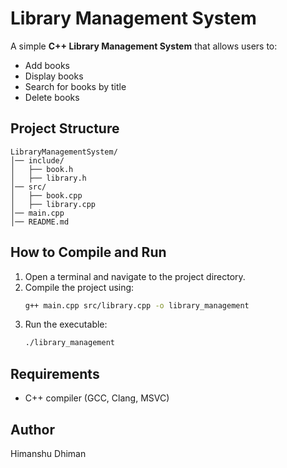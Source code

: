 # Library Management System

A simple **C++ Library Management System** that allows users to:

- Add books
- Display books
- Search for books by title
- Delete books

## Project Structure
```
LibraryManagementSystem/
│── include/
│   ├── book.h
│   ├── library.h
│── src/
│   ├── book.cpp
│   ├── library.cpp
│── main.cpp
│── README.md
```

## How to Compile and Run
1. Open a terminal and navigate to the project directory.
2. Compile the project using:
   ```sh
   g++ main.cpp src/library.cpp -o library_management
   ```
3. Run the executable:
   ```sh
   ./library_management
   ```

## Requirements
- C++ compiler (GCC, Clang, MSVC)

## Author
Himanshu Dhiman

